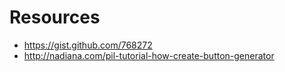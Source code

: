 Resources
=========


 * <https://gist.github.com/768272>
 * <http://nadiana.com/pil-tutorial-how-create-button-generator>
